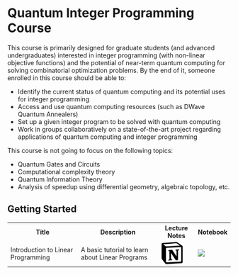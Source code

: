 # Quantum Integer Programming Course 

This course is primarily designed for graduate students (and advanced undergraduates) interested in integer programming (with non-linear objective functions) and the potential of near-term quantum computing for solving combinatorial optimization problems.
By the end of it, someone enrolled in this course should be able to:
- Identify the current status of quantum computing and its potential uses for integer programming
- Access and use quantum computing resources (such as DWave Quantum Annealers)
- Set up a given integer program to be solved with quantum computing 
- Work in groups collaboratively on a state-of-the-art project regarding applications of quantum computing and integer programming

This course is not going to focus on the following topics:
- Quantum Gates and Circuits
- Computational complexity theory
- Quantum Information Theory
- Analysis of speedup using differential geometry, algebraic topology, etc.


## Getting Started

<table class="tg">
  <tr>
    <th class="tg-yw4l"><b>Title</b></th>
    <th class="tg-yw4l"><b>Description</b></th>
    <th class="tg-yw4l"><b>Lecture Notes</b></th>
    <th class="tg-yw4l"><b>Notebook</b></th>
  </tr>
  
  <tr>
    <td class="tg-yw4l">Introduction to Linear Programming</td>
    <td class="tg-yw4l">A basic tutorial to learn about Linear Programs</td>
    <td class="tg-yw4l"><a href="https://vaulted-pelican-d82.notion.site/Quantum-Integer-Programming-76235c575d6849fea5d632f73c345742">
   <img src="https://github.com/MonitSharma/MonitSharma/blob/main/notion.svg" width="50" height="50" >
    <td class="tg-yw4l"><a href="https://colab.research.google.com/drive/119Wyb5KKn9_kkCGg-Tw13XYG4g9f6l4w?usp=sharing">
  <img src="https://colab.research.google.com/assets/colab-badge.svg" width = '' >
</a></td>
  </tr>
  


 
  </table> 
 

  
 

